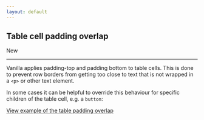 ```yaml
---
layout: default
---
```


## Table cell padding overlap

<span class="p-label--new">New</span>

<hr>

Vanilla applies padding-top and padding bottom to table cells. This is done to prevent row borders from getting too close to text that is not wrapped in a `<p>` or other text element.

In some cases it can be helpful to override this behaviour for specific children of the table cell, e.g. a `button`:

<a href="/examples/utilities/table-cell-padding-overlap/"
    class="js-example">
View example of the table padding overlap
</a>
